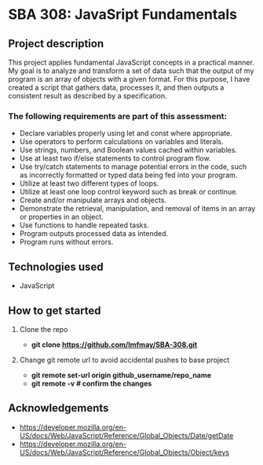 # SBA 308: JavaSript Fundamentals
## Project description
This project applies fundamental JavaScript concepts in a practical manner. My goal is to analyze and transform a set of data such that the output of my program is an array of objects with a given format. For this purpose, I have created a script that gathers data, processes it, and then outputs a consistent result as described by a specification. 


### The following requirements are part of this assessment:
- Declare variables properly using let and const where appropriate.
- Use operators to perform calculations on variables and literals.
- Use strings, numbers, and Boolean values cached within variables.
- Use at least two if/else statements to control program flow.
- Use try/catch statements to manage potential errors in the code, such as incorrectly formatted or typed data being fed into your program.
- Utilize at least two different types of loops.
- Utilize at least one loop control keyword such as break or continue.
- Create and/or manipulate arrays and objects.
- Demonstrate the retrieval, manipulation, and removal of items in an array or properties in an object.
- Use functions to handle repeated tasks.
- Program outputs processed data as intended.
- Program runs without errors.

## Technologies used
- JavaScript

## How to get started
1. Clone the repo
    - **git clone https://github.com/lmfmay/SBA-308.git**

2. Change git remote url to avoid accidental pushes to base project
    - **git remote set-url origin github_username/repo_name**
    - **git remote -v # confirm the changes**

## Acknowledgements
- https://developer.mozilla.org/en-US/docs/Web/JavaScript/Reference/Global_Objects/Date/getDate
- https://developer.mozilla.org/en-US/docs/Web/JavaScript/Reference/Global_Objects/Object/keys